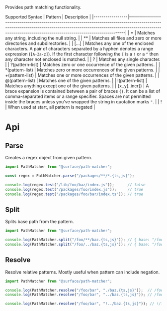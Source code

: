 Provides path matching functionality.

Supported Syntax
| Pattern         | Description                                                                                                                                                                                                                            |
|-----------------|----------------------------------------------------------------------------------------------------------------------------------------------------------------------------------------------------------------------------------------|
| *               | Matches any string, including the null string.                                                                                                                                                                                         |
| **              | Matches all files and zero or more directories and subdirectories.                                                                                                                                                                     |
| […]             | Matches any one of the enclosed characters. A pair of characters separated by a hyphen denotes a range expression (`[A-Za-z]`). If the first character following the `[` is a `!` or a `^` then any character not enclosed is matched. |
| ?               | Matches any single character.                                                                                                                                                                                                          |
| ?(pattern-list) | Matches zero or one occurrence of the given patterns.                                                                                                                                                                                  |
| *(pattern-list) | Matches zero or more occurrences of the given patterns.                                                                                                                                                                                |
| +(pattern-list) | Matches one or more occurrences of the given patterns.                                                                                                                                                                                 |
| @(pattern-list) | Matches one of the given patterns.                                                                                                                                                                                                     |
| !(pattern-list) | Matches anything except one of the given patterns.                                                                                                                                                                                     |
| {x..y[..incr]}  | A brace expansion is contained between a pair of braces `{}`. It can be a list of comma-separated items or a range specifier. Spaces are not permitted inside the braces unless you’ve wrapped the string in quotation marks `"`.      |
| !               | When used at start, all pattern is negated                                                                                                                                                                                             |

# Api
## Parse
Creates a regex object from given pattern.

```ts
import PathMatcher from "@surface/path-matcher";

const regex = PathMatcher.parse("/packages/**/*.{ts,js}");

console.log(regex.test("/lib/foo/baz/index.js"));      // false
console.log(regex.test("/packages/foo/index.js"));     // true
console.log(regex.test("/packages/foo/bar/index.ts")); // true
```

## Split
Splits base path from the pattern.
```ts
import PathMatcher from "@surface/path-matcher";

console.log(PathMatcher.split("/foo/**/baz.{ts,js}")); // { base: "/foo", pattern: "**/baz.{ts,js}" }
console.log(PathMatcher.split("/foo/../baz.{ts,js}")); // { base: "/foo/..", pattern: "baz.{ts,js}" }
```

## Resolve
Resolve relative patterns. Mostly useful when pattern can include negation.

```ts
import PathMatcher from "@surface/path-matcher";

console.log(PathMatcher.resolve("/foo/bar", "./baz.{ts,js}"));  // /foo/bar/baz.{ts,js}
console.log(PathMatcher.resolve("/foo/bar", "../baz.{ts,js}")); // /foo/baz.{ts,js}

console.log(PathMatcher.resolve("/foo/bar", "!../baz.{ts,js}")); // !/foo/baz.{ts,js}
```
